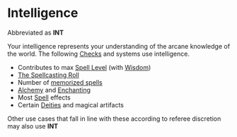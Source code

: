 # Intelligence

Abbreviated as **INT**

Your intelligence represents your understanding of the arcane knowledge of the world. The following [Checks](../../Game%20Procedures/Check.md) and systems use intelligence.

- Contributes to max [Spell Level](../../Magic/Spell%20Level.md) (with [Wisdom](Wisdom.md))
- [The Spellcasting Roll](../../Magic/Spellcasting.md#The%20Spellcasting%20Roll)
- Number of [memorized spells](../../Magic/Spell%20Memorization.md)
- [Alchemy](../../Magic/Alchemy/Alchemy.md) and [Enchanting](../../Magic/Enchanting/Enchanting.md)
- Most [Spell](../../Magic/Spells.md) effects
- Certain [Deities](../../Magic/Spells/Deities/Deities.md) and magical artifacts

Other use cases that fall in line with these according to referee discretion may also use **INT**